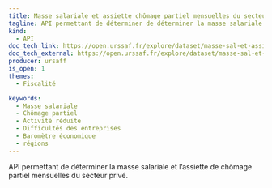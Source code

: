 ```yaml
---
title: Masse salariale et assiette chômage partiel mensuelles du secteur privé, par ancienne région
tagline: API permettant de déterminer de déterminer la masse salariale et l’assiette de chômage partiel mensuelles du secteur privé.
kind:
  - API
doc_tech_link: https://open.urssaf.fr/explore/dataset/masse-sal-et-assiette-chomage-partiel-mens-secteur-prive-anciennes-regions/api/
doc_tech_external: https://open.urssaf.fr/explore/dataset/masse-sal-et-assiette-chomage-partiel-mens-secteur-prive-anciennes-regions/api/
producer: ursaff
is_open: 1
themes:
  - Fiscalité

keywords:
  - Masse salariale
  - Chômage partiel
  - Activité réduite
  - Difficultés des entreprises
  - Baromètre économique
  - régions
---
```


API permettant de déterminer la masse salariale et l’assiette de chômage partiel mensuelles du secteur privé.
